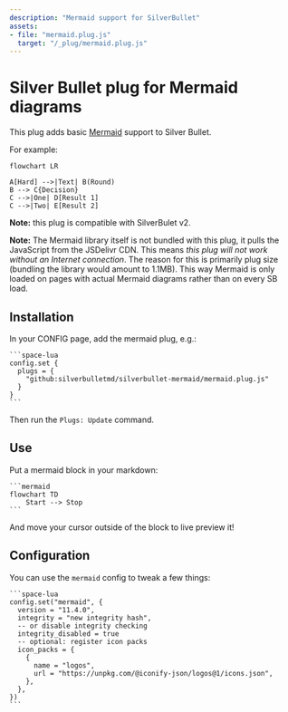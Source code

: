 ```yaml
---
description: "Mermaid support for SilverBullet"
assets:
- file: "mermaid.plug.js"
  target: "/_plug/mermaid.plug.js"
---
```

# Silver Bullet plug for Mermaid diagrams
This plug adds basic [Mermaid](https://mermaid.js.org/) support to Silver Bullet.

For example:

```mermaid
flowchart LR

A[Hard] -->|Text| B(Round)
B --> C{Decision}
C -->|One| D[Result 1]
C -->|Two| E[Result 2]
```

**Note:** this plug is compatible with SilverBulet v2.

**Note:** The Mermaid library itself is not bundled with this plug, it pulls the JavaScript from the JSDelivr CDN. This means _this plug will not work without an Internet connection_. The reason for this is primarily plug size (bundling the library would amount to 1.1MB). This way Mermaid is only loaded on pages with actual Mermaid diagrams rather than on every SB load.

## Installation
In your CONFIG page, add the mermaid plug, e.g.:

    ```space-lua
    config.set {
      plugs = {
        "github:silverbulletmd/silverbullet-mermaid/mermaid.plug.js"
      }
    }
    ```

Then run the `Plugs: Update` command.


## Use

Put a mermaid block in your markdown:

    ```mermaid
    flowchart TD
        Start --> Stop
    ```

And move your cursor outside of the block to live preview it!

## Configuration 

You can use the `mermaid` config to tweak a few things:

    ```space-lua
    config.set("mermaid", {
      version = "11.4.0",
      integrity = "new integrity hash",
      -- or disable integrity checking
      integrity_disabled = true
      -- optional: register icon packs 
      icon_packs = {
        {
          name = "logos",
          url = "https://unpkg.com/@iconify-json/logos@1/icons.json",
        },
      },
    })
    ```


